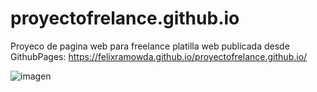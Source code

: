 # proyectofrelance.github.io
Proyeco de pagina web para freelance platilla web 
publicada desde GithubPages: https://felixramowda.github.io/proyectofrelance.github.io/



![imagen](https://user-images.githubusercontent.com/66178208/180332504-0e80c6d2-df2f-462f-95c7-be14e0f2861c.png)
